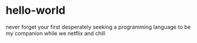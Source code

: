 # hello-world
never forget your first
desperately seeking a programming language to be my companion while we netflix and chill
